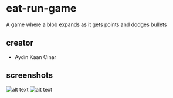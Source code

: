 # eat-run-game
A game where a blob expands as it gets points and dodges bullets
## creator
* Aydin Kaan Cinar
## screenshots
![alt text](https://github.com/aydinkaancinar/eat-run-game/blob/master/eat%26run_game/screenshots/score8.png)
![alt text](https://github.com/aydinkaancinar/eat-run-game/blob/master/eat%26run_game/screenshots/score45.png)
